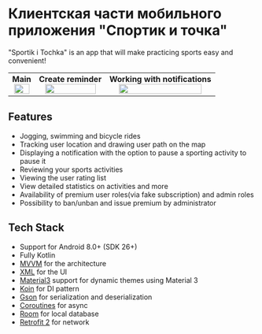 # Клиентская части мобильного приложения "Спортик и точка"
"Sportik i Tochka" is an app that will make practicing sports easy and convenient!
<p align="center">
  <table>
    <tr>
      <td align="center">
        <b>Main</b><br>
        <img src="screenshots/gif/main.gif" width="90%">
      </td>
      <td align="center">
        <b>Create reminder</b><br>
        <img src="screenshots/gif/creating_reminder.gif" width="90%">
      </td>
      <td align="center">
        <b>Working with notifications</b><br>
        <img src="screenshots/gif/notifications.gif" width="90%">
      </td>
    </tr>
  </table>
</p>

## Features

* Jogging, swimming and bicycle rides
* Tracking user location and drawing user path on the map
* Displaying a notification with the option to pause a sporting activity to pause it
* Reviewing your sports activities
* Viewing the user rating list
* View detailed statistics on activities and more
* Availability of premium user roles(via fake subscription) and admin roles
* Possibility to ban/unban and issue premium by administrator

## Tech Stack

* Support for Android 8.0+ (SDK 26+)
* Fully Kotlin
* [MVVM](https://developer.android.com/topic/libraries/architecture) for the architecture
* [XML](https://developer.android.com/reference/android/util/Xml) for the UI
* [Material3](https://developer.android.com/jetpack/compose/designsystems/material3) support for dynamic themes using Material 3
* [Koin](https://github.com/InsertKoinIO/koin) for DI pattern
* [Gson](https://github.com/google/gson) for serialization and deserialization
* [Coroutines](https://github.com/Kotlin/kotlinx.coroutines) for async
* [Room](https://developer.android.com/jetpack/androidx/releases/room) for local database
* [Retrofit 2]([https://developer.android.com/jetpack/androidx/releases/room](https://square.github.io/retrofit/)) for network

